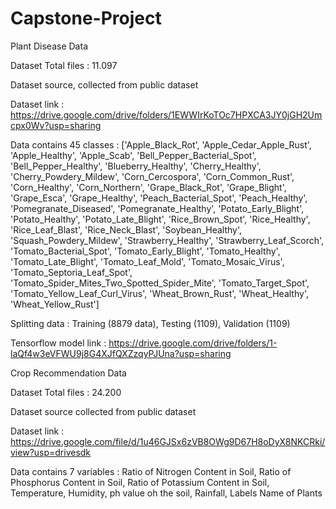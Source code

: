 # Capstone-Project

Plant Disease Data

Dataset Total files : 11.097

Dataset source, collected from public dataset

Dataset link : https://drive.google.com/drive/folders/1EWWIrKoTOc7HPXCA3JY0jGH2Umcpx0Wv?usp=sharing

Data contains 45 classes : ['Apple_Black_Rot', 'Apple_Cedar_Apple_Rust', 'Apple_Healthy', 'Apple_Scab', 'Bell_Pepper_Bacterial_Spot', 'Bell_Pepper_Healthy', 'Blueberry_Healthy', 'Cherry_Healthy', 
'Cherry_Powdery_Mildew', 'Corn_Cercospora', 'Corn_Common_Rust', 'Corn_Healthy', 'Corn_Northern', 'Grape_Black_Rot', 'Grape_Blight', 'Grape_Esca', 'Grape_Healthy', 'Peach_Bacterial_Spot', 
'Peach_Healthy', 'Pomegranate_Diseased', 'Pomegranate_Healthy', 'Potato_Early_Blight', 'Potato_Healthy', 'Potato_Late_Blight', 'Rice_Brown_Spot', 'Rice_Healthy', 'Rice_Leaf_Blast', 'Rice_Neck_Blast', 
'Soybean_Healthy', 'Squash_Powdery_Mildew', 'Strawberry_Healthy', 'Strawberry_Leaf_Scorch', 'Tomato_Bacterial_Spot', 'Tomato_Early_Blight', 'Tomato_Healthy', 'Tomato_Late_Blight', 'Tomato_Leaf_Mold', 
'Tomato_Mosaic_Virus', 'Tomato_Septoria_Leaf_Spot', 'Tomato_Spider_Mites_Two_Spotted_Spider_Mite', 'Tomato_Target_Spot', 'Tomato_Yellow_Leaf_Curl_Virus', 'Wheat_Brown_Rust', 'Wheat_Healthy', 'Wheat_Yellow_Rust']

Splitting data : Training (8879 data), Testing (1109), Validation (1109)

Tensorflow model link : https://drive.google.com/drive/folders/1-laQf4w3eVFWU9j8G4XJfQXZzqyPJUna?usp=sharing

Crop Recommendation Data

Dataset Total files : 24.200

Dataset source collected from public dataset

Dataset link : https://drive.google.com/file/d/1u46GJSx6zVB8OWg9D67H8oDyX8NKCRki/view?usp=drivesdk

Data contains 7 variables : Ratio of Nitrogen Content in Soil, Ratio of Phosphorus Content in Soil, Ratio of Potassium Content in Soil, Temperature,
Humidity, ph value oh the soil, Rainfall, Labels Name of Plants
